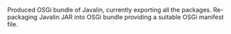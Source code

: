 Produced OSGi bundle of Javalin, currently exporting all the packages.
Re-packaging Javalin JAR into OSGi bundle providing a suitable OSGi manifest file. 
